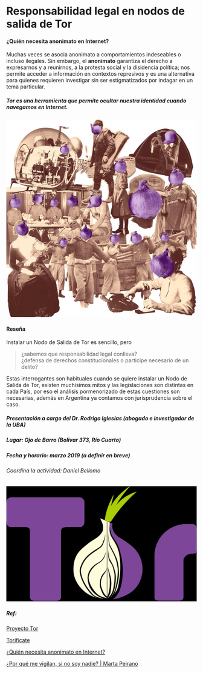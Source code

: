 # Responsabilidad legal en nodos de salida de Tor

#### ¿Quién necesita anonimato en Internet?

Muchas veces se asocia anonimato a comportamientos indeseables o incluso ilegales. Sin embargo, el **anonimato** garantiza el derecho a expresarnos y a reunirnos, a la protesta social y la disidencia política; nos permite acceder a información en contextos represivos y es una alternativa para quienes requieren investigar sin ser estigmatizados por indagar en un tema particular.

##### Tor es una herramienta que permite ocultar nuestra identidad cuando navegamos en Internet.

![](quienes_usan_tor.jpg)

#### Reseña

Instalar un Nodo de Salida de Tor es sencillo, pero

> ¿sabemos que responsabilidad legal conlleva?  
> ¿defensa de derechos constitucionales o participe necesario de un delito?

Estas interrogantes son habituales cuando se quiere instalar un Nodo de Salida de Tor, existen muchísimos mitos y las legislaciones son distintas en cada País, por eso el análisis pormenorizado de estas cuestiones son necesarias, además en Argentina ya contamos con jurisprudencia sobre el caso.

##### Presentación a cargo del Dr. Rodrigo Iglesias (abogado e investigador de la UBA)

##### Lugar: Ojo de Barro (Bolivar 373, Río Cuarto)

##### Fecha y horario: marzo 2019 (a definir en breve)

###### Coordina la actividad: Daniel Bellomo

![](Tor-logo.svg)

##### Ref:
[Proyecto Tor](https://www.torproject.org)

[Torifícate](https://tor.derechosdigitales.org)

[¿Quién necesita anonimato en Internet?](https://tor.derechosdigitales.org/materiales/materiales/quien_necesita_tor.png)

[¿Por qué me vigilan, si no soy nadie? | Marta Peirano](https://hooktube.com/watch?v=NPE7i8wuupk)
